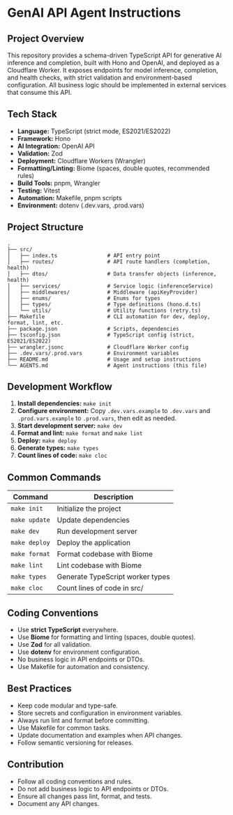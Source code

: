 # GenAI API Agent Instructions

## Project Overview

This repository provides a schema-driven TypeScript API for generative AI inference and completion, built with Hono and OpenAI, and deployed as a Cloudflare Worker. It exposes endpoints for model inference, completion, and health checks, with strict validation and environment-based configuration. All business logic should be implemented in external services that consume this API.

## Tech Stack

- **Language:** TypeScript (strict mode, ES2021/ES2022)
- **Framework:** Hono
- **AI Integration:** OpenAI API
- **Validation:** Zod
- **Deployment:** Cloudflare Workers (Wrangler)
- **Formatting/Linting:** Biome (spaces, double quotes, recommended rules)
- **Build Tools:** pnpm, Wrangler
- **Testing:** Vitest
- **Automation:** Makefile, pnpm scripts
- **Environment:** dotenv (.dev.vars, .prod.vars)

## Project Structure

```
.
├── src/
│   ├── index.ts                # API entry point
│   ├── routes/                 # API route handlers (completion, health)
│   ├── dtos/                   # Data transfer objects (inference, health)
│   ├── services/               # Service logic (inferenceService)
│   ├── middlewares/            # Middleware (apiKeyProvider)
│   ├── enums/                  # Enums for types
│   ├── types/                  # Type definitions (hono.d.ts)
│   └── utils/                  # Utility functions (retry.ts)
├── Makefile                    # CLI automation for dev, deploy, format, lint, etc.
├── package.json                # Scripts, dependencies
├── tsconfig.json               # TypeScript config (strict, ES2021/ES2022)
├── wrangler.jsonc              # Cloudflare Worker config
├── .dev.vars/.prod.vars        # Environment variables
├── README.md                   # Usage and setup instructions
└── AGENTS.md                   # Agent instructions (this file)
```

## Development Workflow

1. **Install dependencies:**
   `make init`
2. **Configure environment:**
   Copy `.dev.vars.example` to `.dev.vars` and `.prod.vars.example` to `.prod.vars`, then edit as needed.
3. **Start development server:**
   `make dev`
4. **Format and lint:**
   `make format` and `make lint`
5. **Deploy:**
   `make deploy`
6. **Generate types:**
   `make types`
7. **Count lines of code:**
   `make cloc`

## Common Commands

| Command   | Description                                 |
|-----------|---------------------------------------------|
| `make init`      | Initialize the project                      |
| `make update`    | Update dependencies                         |
| `make dev`       | Run development server                      |
| `make deploy`    | Deploy the application                      |
| `make format`    | Format codebase with Biome                  |
| `make lint`      | Lint codebase with Biome                    |
| `make types`     | Generate TypeScript worker types            |
| `make cloc`      | Count lines of code in src/                 |

## Coding Conventions

- Use **strict TypeScript** everywhere.
- Use **Biome** for formatting and linting (spaces, double quotes).
- Use **Zod** for all validation.
- Use **dotenv** for environment configuration.
- No business logic in API endpoints or DTOs.
- Use Makefile for automation and consistency.

## Best Practices

- Keep code modular and type-safe.
- Store secrets and configuration in environment variables.
- Always run lint and format before committing.
- Use Makefile for common tasks.
- Update documentation and examples when API changes.
- Follow semantic versioning for releases.

## Contribution

- Follow all coding conventions and rules.
- Do not add business logic to API endpoints or DTOs.
- Ensure all changes pass lint, format, and tests.
- Document any API changes.
